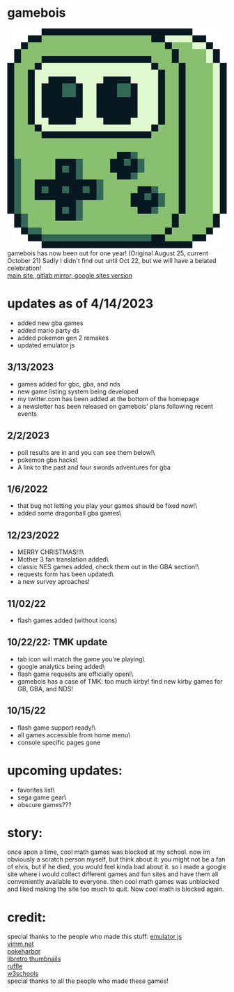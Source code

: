 # gamebois
![Site Logo](/imageAssets/gameboislogo512.gif)
gamebois has now been out for one year! (Original August 25, current October 21) Sadly I didn't find out until Oct 22, but we will have a belated celebration!\
[main site, ](https://teddblue.github.io/gamebois/)
[gitlab mirror, ](https://teddblue.gitlab.io/gamebois/)
[google sites version](https://sites.google.com/view/game-bois/home)

# updates as of 4/14/2023
- added new gba games<br>
- added mario party ds<br>
- added pokemon gen 2 remakes<br>
- updated emulator js<br>

## 3/13/2023
- games added for gbc, gba, and nds <br>
- new game listing system being developed <br>
- my twitter.com has been added at the bottom of the homepage <br>
- a newsletter has been released on gamebois' plans following recent events <br>
## 2/2/2023
- poll results are in and you can see them below!\
- pokemon gba hacks\
- A link to the past and four swords adventures for gba
## 1/6/2022
- that bug not letting you play your games should be fixed now!\
- added some dragonball gba games\
## 12/23/2022
- MERRY CHRISTMAS!!!\
- Mother 3 fan translation added\
- classic NES games added, check them out in the GBA section!\
- requests form has been updated\
- a new survey aproaches!
## 11/02/22
- flash games added (without icons)
## 10/22/22: TMK update
- tab icon will match the game you're playing\
- google analytics being added\
- flash game requests are officially open!\
- gamebois has a case of TMK: too much kirby! find new kirby games for GB, GBA, and NDS!
## 10/15/22
- flash game support ready!\
- all games accessible from home menu\
- console specific pages gone

# upcoming updates:
- favorites list\
- sega game gear\
- obscure games???

# story:
once apon a time, cool math games was blocked at my school. now im obviously a scratch person myself, but think about it: you might not be a fan of elvis, but if he died, you would feel kinda bad about it. so i made a google site where i would collect different games and fun sites and have them all conveniently available to everyone. then cool math games was unblocked and liked making the site too much to quit. Now cool math is blocked again.

# credit:
special thanks to the people who made this stuff:
[emulator js](https://github.com/EmulatorJS/EmulatorJS) \
[vimm.net](https://vimm.net) \
[pokeharbor](https://www.pokeharbor.com/) \
[libretro thumbnails](https://thumbnails.libretro.com/) \
[ruffle](https://ruffle.rs/#) \
[w3schools](https://www.w3schools.com/) \
special thanks to all the people who made these games!

